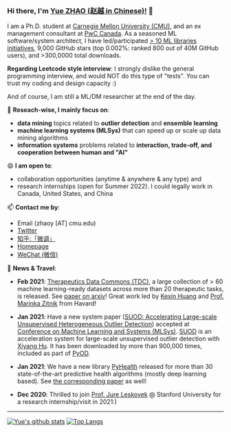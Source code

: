 ### Hi there, I'm [Yue ZHAO (赵越 in Chinese)!](https://www.andrew.cmu.edu/user/yuezhao2/) 👋


I am a Ph.D. student at [Carnegie Mellon University (CMU)](https://www.cmu.edu/), 
and an ex management consultant at [PwC Canada](https://www.pwc.com/ca/en.html).
As a seasoned ML software/system architect, I have led/participated [> 10 ML libraries initiatives](https://github.com/yzhao062), 9,000 GitHub stars (top 0.002%: ranked 800 out of 40M GitHub users), and >300,0000 total downloads.

**Regarding Leetcode style interview**: I strongly dislike the general programming interview, and would NOT do this type of "tests". 
You can trust my coding and design capacity :)

And of course, I am still a ML/DM researcher at the end of the day.

🔭 **Reseach-wise, I mainly focus on**:

- **data mining** topics related to **outlier detection** and **ensemble learning**
- **machine learning systems (MLSys)** that can speed up or scale up data mining algorithms 
- **information systems** problems related to **interaction, trade-off, and cooperation between human and "AI"** 

😄 **I am open to**:

- collaboration opportunities (anytime & anywhere & any type) and 
- research internships (open for Summer 2022). I could legally work in Canada, United States, and China

📫 **Contact me by**:
- Email (zhaoy [AT] cmu.edu)
- [Twitter](https://twitter.com/yzhao062)
- [知乎:「微调」](https://www.zhihu.com/people/breaknever)
- [Homepage](https://www.andrew.cmu.edu/user/yuezhao2/)
- [WeChat (微信)](https://www.andrew.cmu.edu/user/yuezhao2/)


💬 **News & Travel**:

- **Feb 2021**: [Therapeutics Data Commons (TDC)](https://zitniklab.hms.harvard.edu/TDC/), a large collection of > 60 machine learning-ready datasets across more than 20 therapeutic tasks, is released. See [paper on arxiv](https://arxiv.org/abs/2102.09548)!
Great work led by [Kexin Huang](https://www.kexinhuang.com/) and [Prof. Marinka Zitnik](https://zitniklab.hms.harvard.edu/) from Havard!

- **Jan 2021**: Have a new system paper ([SUOD: Accelerating Large-scale Unsupervised Heterogeneous Outlier Detection](papers/21-mlsys-suod.pdf)) accepted at [Conference on Machine Learning and Systems (MLSys)](https://mlsys.org/). [SUOD](https://github.com/yzhao062/SUOD) is an
acceleration system for large-scale unsupervised outlier detection with [Xiyang Hu](https://www.andrew.cmu.edu/user/xiyanghu/). It has been downloaded by more than 900,000 times, included as part of [PyOD](https://github.com/yzhao062/pyod).

- **Jan 2021**: We have a new library [PyHealth](https://github.com/yzhao062/PyHealth) released for more than 30 state-of-the-art predictive health algorithms (mostly deep learning based).
See [the corresponding paper](https://arxiv.org/abs/2101.04209) as well!


- **Dec 2020**: Thrilled to join [Prof. Jure Leskovek](https://cs.stanford.edu/people/jure/) @ Stanford University for a research internship/visit in 2021:)


----

[![Yue's github stats](https://github-readme-stats.vercel.app/api?username=yzhao062&theme=material-palenight&count_private=true&hide=contribs)](https://github.com/anuraghazra/github-readme-stats)
[![Top Langs](https://github-readme-stats.vercel.app/api/top-langs/?username=yzhao062&theme=material-palenight&hide=Jupyter&layout=compact)](https://github.com/anuraghazra/github-readme-stats)

<!--
**yzhao062/yzhao062** is a ✨ _special_ ✨ repository because its `README.md` (this file) appears on your GitHub profile.

Here are some ideas to get you started:

- 🔭 I’m currently working on ...
- 🌱 I’m currently learning ...
- 👯 I’m looking to collaborate on ...
- 🤔 I’m looking for help with ...
- 💬 Ask me about ...
- 📫 How to reach me: ...
- 😄 Pronouns: ...
- ⚡ Fun fact: ...

I am the author/core developer of various machine learning tools and systems with more than millions of downloads. 
-->
